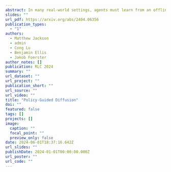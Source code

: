 ```yaml
---
abstract: In many real-world settings, agents must learn from an offline dataset gathered by some prior behavior policy. Such a setting naturally leads to distribution shift between the behavior policy and the target policy being trained - requiring policy conservatism to avoid instability and overestimation bias. Autoregressive world models offer a different solution to this by generating synthetic, on-policy experience. However, in practice, model rollouts must be severely truncated to avoid compounding error. As an alternative, we propose policy-guided diffusion. Our method uses diffusion models to generate entire trajectories under the behavior distribution, applying guidance from the target policy to move synthetic experience further on-policy. We show that policy-guided diffusion models a regularized form of the target distribution that balances action likelihood under both the target and behavior policies, leading to plausible trajectories with high target policy probability, while retaining a lower dynamics error than an offline world model baseline. Using synthetic experience from policy-guided diffusion as a drop-in substitute for real data, we demonstrate significant improvements in performance across a range of standard offline reinforcement learning algorithms and environments. Our approach provides an effective alternative to autoregressive offline world models, opening the door to the controllable generation of synthetic training data.
slides: ""
url_pdf: https://arxiv.org/abs/2404.06356
publication_types:
  - "1"
authors:
  - Matthew Jackson
  - admin
  - Cong Lu
  - Benjamin Ellis
  - Jakob Foerster
author_notes: []
publication: RLC 2024
summary: ""
url_dataset: ""
url_project: ""
publication_short: ""
url_source: ""
url_video: ""
title: "Policy-Guided Diffusion"
doi: ""
featured: false
tags: []
projects: []
image:
  caption: ""
  focal_point: ""
  preview_only: false
date: 2024-06-01T18:37:16.642Z
url_slides: ""
publishDate: 2024-01-01T00:00:00.000Z
url_poster: ""
url_code: ""
---
```

